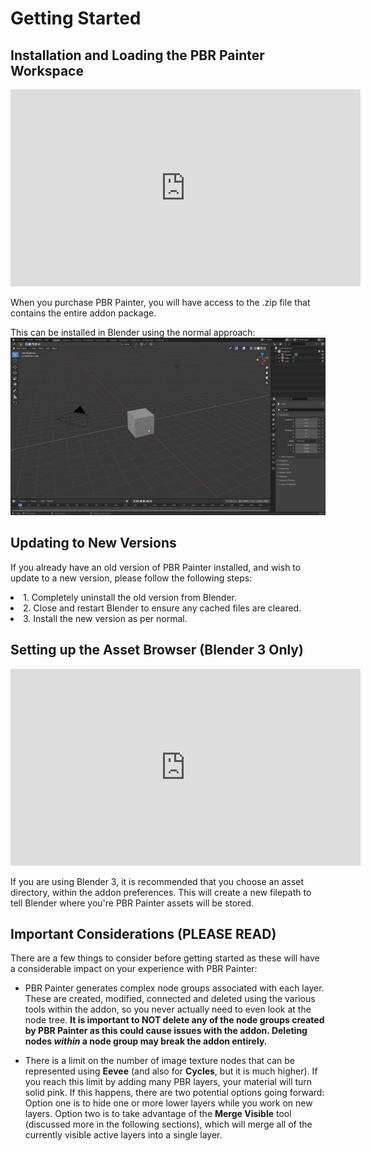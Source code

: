 # Getting Started

## Installation and Loading the PBR Painter Workspace

<p><iframe width="560" height="315" src="https://www.youtube.com/embed/mAGIwUKqm5E" title="YouTube video player" 
frameborder="0" allow="accelerometer; autoplay; clipboard-write; encrypted-media; gyroscope; picture-in-picture" allowfullscreen></iframe>
</p>

When you purchase PBR Painter, you will have access to the .zip file that contains the entire addon package. 

This can be installed in Blender using the normal approach:
![Screenshot](img/installation.gif)

## Updating to New Versions

If you already have an old version of PBR Painter installed, and wish to update to a new version, please follow the following steps:
<p><li> 1. Completely uninstall the old version from Blender. </li>
<li> 2. Close and restart Blender to ensure any cached files are cleared. </li>
<li> 3. Install the new version as per normal. </li></p>

## Setting up the Asset Browser (Blender 3 Only)
<p>
<iframe width="560" height="315" src="https://www.youtube.com/embed/cpHb4JseF_U" title="YouTube video player" 
frameborder="0" allow="accelerometer; autoplay; clipboard-write; encrypted-media; gyroscope; picture-in-picture" allowfullscreen></iframe>
</p>

If you are using Blender 3, it is recommended that you choose an asset directory, within the addon preferences. This will create a new filepath to tell Blender where
you're PBR Painter assets will be stored.

## Important Considerations (PLEASE READ)

There are a few things to consider before getting started as these will have a considerable impact on your experience with PBR Painter:

- PBR Painter generates complex node groups associated with each layer. These are created, modified, connected and deleted using the various
tools within the addon, so you never actually need to even look at the node tree. __It is important to NOT delete any of the node groups created
by PBR Painter as this could cause issues with the addon. Deleting nodes _within_ a node group may break the addon entirely.__

- There is a limit on the number of image texture nodes that can be represented using __Eevee__ (and also for __Cycles__, but it is much higher). If you reach this limit 
by adding many PBR layers, your material will turn solid pink. If this happens, there are two potential options going forward: Option one
is to hide one or more lower layers while you work on new layers. Option two is to take advantage of the __Merge Visible__ tool (discussed
more in the following sections), which will merge all of the currently visible active layers into a single layer.